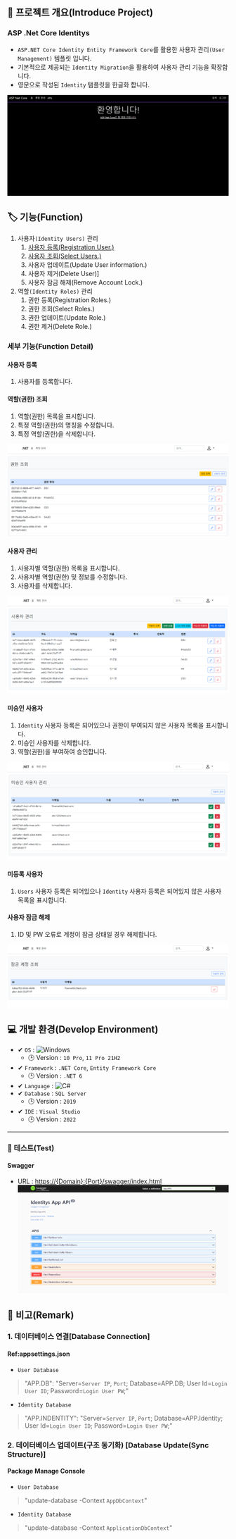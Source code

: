 
## 📕 프로젝트 개요(Introduce Project)

### ASP .Net Core Identitys
  * `ASP.NET Core Identity Entity Framework Core`를 활용한 사용자 관리`(User Management)` 템플릿 입니다.
  * 기본적으로 제공되는 `Identity Migration`을 활용하여 사용자 관리 기능을 확장합니다.
  * 영문으로 작성된 `Identity` 탬플릿을 한글화 합니다.

![홈](./Snapshot/Home.PNG)

## 🏷️ 기능(Function)

1. 사용자`(Identity Users)` 관리
   1. [사용자 등록(Registration User.)](#사용자-등록)
   2. [사용자 조회(Select Users.)](#사용자-관리)
   3. 사용자 업데이트(Update User information.)
   4. 사용자 제거(Delete User)]
   5. 사용자 잠금 해제(Remove Account Lock.)
2. 역할`(Identity Roles)` 관리
   1. 권한 등록(Registration Roles.)
   2. 권한 조회(Select Roles.)  
   3. 권한 업데이트(Update Role.)
   4. 권한 제거(Delete Role.)

### 세부 기능(Function Detail)

#### 사용자 등록
   1. 사용자를 등록합니다.
#### 역할(권한) 조회
   1. 역할(권한) 목록을 표시합니다.
   2. 특정 역할(권한)의 명칭을 수정합니다.
   3. 특정 역할(권한)을 삭제합니다.
   
   ![역할(권한) 조회](./Snapshot/Roles.PNG)
#### 사용자 관리
   1. 사용자별 역할(권한) 목록을 표시합니다.
   2. 사용자별 역할(권한) 및 정보를 수정합니다.
   3. 사용자를 삭제합니다.

   ![사용자 관리](./Snapshot/Users.PNG)
#### 미승인 사용자
   1. `Identity` 사용자 등록은 되어있으나 권한이 부여되지 않은 사용자 목록을 표시합니다.
   2. 미승인 사용자를 삭제합니다.
   3. 역할(권한)을 부여하여 승인합니다.

   ![미승인 사용자](./Snapshot/Authorization.PNG)
#### 미등록 사용자
   1. `Users` 사용자 등록은 되어있으나 `Identity` 사용자 등록은 되어있지 않은 사용자 목록을 표시합니다.
#### 사용자 잠금 해제
   1. ID 및 PW 오류로 계정이 잠금 상태일 경우 해제합니다.

   ![사용자 잠금 해제](./Snapshot/AccountLock.PNG)

## 💻 개발 환경(Develop Environment)

* ✔ `OS` : ![Windows](https://img.shields.io/badge/Windows-0078D6?style=flat-square&logo=Windows&logoColor=white)
  * 🕒 Version : ` 10 Pro `, `11 Pro 21H2`
* ✔ `Framework` : `.NET Core`, `Entity Framework Core`
  * 🕒 Version : `.NET 6`
* ✔ `Language` : ![C#](https://img.shields.io/badge/CSharp-239120?style=flat-square&logo=CSharp&logoColor=white)
* ✔ `Database` : `SQL Server`
  * 🕒 Version : `2019`
* ✔ `IDE` : `Visual Studio`
  * 🕒 Version : `2022`

<hr>

### 🧪 테스트(Test)
#### Swagger
* URL : <https://{Domain}:{Port}/swagger/index.html>
![SwaggerAPIs](./Snapshot/SwaggerAPIs.PNG)

## 📖 비고(Remark)

### 1. 데이터베이스 연결[Database Connection]

#### Ref:appsettings.json

* `User Database`
> "APP.DB": "Server=`Server IP`, `Port`; Database=APP.DB; User Id=`Login User ID`; Password=`Login User PW`;"
* `Identity Database`
> "APP.INDENTITY": "Server=`Server IP`, `Port`; Database=APP.Identity; User Id=`Login User ID`; Password=`Login User PW`;"

### 2. 데이터베이스 업데이트(구조 동기화) [Database Update(Sync Structure)]

#### Package Manage Console
* `User Database`
> "update-database -Context `AppDbContext`"
* `Identity Database`
> "update-database -Context `ApplicationDbContext`"
